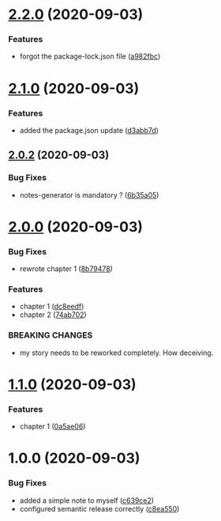 # [2.2.0](https://github.com/bchhun/my-wonderful-book/compare/v2.1.0...v2.2.0) (2020-09-03)


### Features

* forgot the package-lock.json file ([a982fbc](https://github.com/bchhun/my-wonderful-book/commit/a982fbcdb43a3ecea15825242838c1295dd2754d))

# [2.1.0](https://github.com/bchhun/my-wonderful-book/compare/v2.0.2...v2.1.0) (2020-09-03)


### Features

* added the package.json update ([d3abb7d](https://github.com/bchhun/my-wonderful-book/commit/d3abb7d7eeaeaabdff6f061f8c7d542fd8cf03c6))

## [2.0.2](https://github.com/bchhun/my-wonderful-book/compare/v2.0.1...v2.0.2) (2020-09-03)


### Bug Fixes

* notes-generator is mandatory ? ([6b35a05](https://github.com/bchhun/my-wonderful-book/commit/6b35a05e2322409e95b09448cb6b904aac5878b5))

# [2.0.0](https://github.com/bchhun/my-wonderful-book/compare/v1.0.0...v2.0.0) (2020-09-03)


### Bug Fixes

* rewrote chapter 1 ([8b79478](https://github.com/bchhun/my-wonderful-book/commit/8b79478b45477e89a95b703d43768a4f20de608f))


### Features

* chapter 1 ([dc8eedf](https://github.com/bchhun/my-wonderful-book/commit/dc8eedffae7ff24bd2e707b8ffc219ae79ff1e4e))
* chapter 2 ([74ab702](https://github.com/bchhun/my-wonderful-book/commit/74ab70285e8a8c64a3681e901ae426a67a6be307))


### BREAKING CHANGES

* my story needs to be reworked completely. How deceiving.

# [1.1.0](https://github.com/bchhun/my-wonderful-book/compare/v1.0.0...v1.1.0) (2020-09-03)


### Features

* chapter 1 ([0a5ae06](https://github.com/bchhun/my-wonderful-book/commit/0a5ae069213ad98f4b7da8447a9581958247dded))

# 1.0.0 (2020-09-03)


### Bug Fixes

* added a simple note to myself ([c639ce2](https://github.com/bchhun/my-wonderful-book/commit/c639ce21d508b8ad4046f3f54ceb4b95c5b6027c))
* configured semantic release correctly ([c8ea550](https://github.com/bchhun/my-wonderful-book/commit/c8ea550c915f3e5a2aa5b4a3bf06d93b92834f6c))
